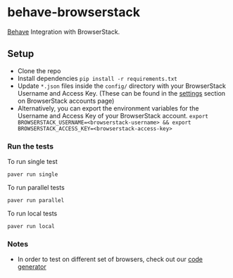 # behave-browserstack

[Behave](http://pythonhosted.org/behave/) Integration with BrowserStack.

## Setup

- Clone the repo
- Install dependencies `pip install -r requirements.txt`
- Update `*.json` files inside the `config/` directory with your BrowserStack Username and Access Key. (These can be found in the [settings](https://www.browserstack.com/accounts/settings) section on BrowserStack accounts page)
- Alternatively, you can export the environment variables for the Username and Access Key of your BrowserStack account. `export BROWSERSTACK_USERNAME=<browserstack-username> && export BROWSERSTACK_ACCESS_KEY=<browserstack-access-key>`

### Run the tests

To run single test
```
paver run single
```

To run parallel tests
```
paver run parallel
```

To run local tests
```
paver run local
```

### Notes

- In order to test on different set of browsers, check out our [code generator](https://www.browserstack.com/automate/python#setting-os-and-browser)
